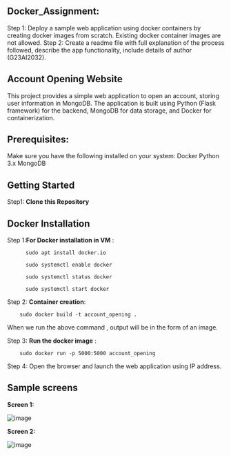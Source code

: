 ## **Docker_Assignment:**

  Step 1: Deploy a sample web application using docker containers by creating docker images from scratch. Existing docker container images are not allowed.
  Step 2: Create a readme file with full explanation of the process followed, describe the app functionality, include details of author (G23AI2032).

## **Account Opening Website**
This project provides a simple web application to open an account, storing user information in MongoDB. 
The application is built using Python (Flask framework) for the backend, MongoDB for data storage, and Docker for containerization.

## **Prerequisites:**
Make sure you have the following installed on your system:
  Docker
  Python 3.x
  MongoDB 
  
## Getting Started
Step1:  **Clone this Repository**


## Docker Installation
Step 1:**For Docker installation in VM** :

          sudo apt install docker.io
          
          sudo systemctl enable docker
          
          sudo systemctl status docker
          
          sudo systemctl start docker
          
Step 2: **Container creation**:

        sudo docker build -t account_opening .
        
When we run the above command , output will be in the form of an image.

Step 3: **Run the docker image** :

        sudo docker run -p 5000:5000 account_opening
        
Step 4:
      Open the browser and launch the web application using IP address.

## Sample screens

**Screen 1:**



![image](https://github.com/user-attachments/assets/f02f094d-7ac1-498b-aa3e-9d905f10974b)

**Screen 2:**


![image](https://github.com/user-attachments/assets/6fc77523-a02e-425b-8983-c9c2f723b1d7)




